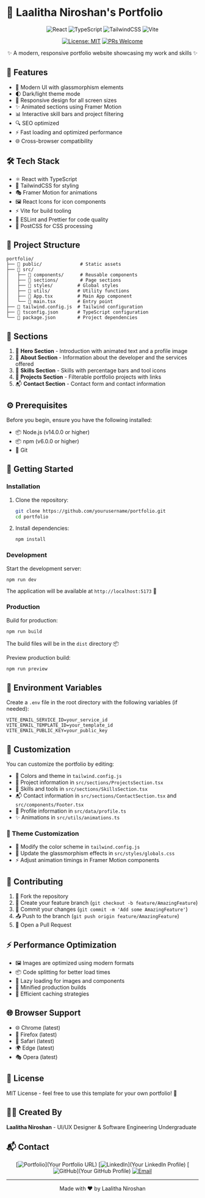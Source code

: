 # 🎨 Laalitha Niroshan's Portfolio

<div align="center">

![React](https://img.shields.io/badge/React-20232A?style=for-the-badge&logo=react&logoColor=61DAFB)
![TypeScript](https://img.shields.io/badge/TypeScript-007ACC?style=for-the-badge&logo=typescript&logoColor=white)
![TailwindCSS](https://img.shields.io/badge/Tailwind_CSS-38B2AC?style=for-the-badge&logo=tailwind-css&logoColor=white)
![Vite](https://img.shields.io/badge/Vite-646CFF?style=for-the-badge&logo=vite&logoColor=white)

[![License: MIT](https://img.shields.io/badge/License-MIT-yellow.svg?style=for-the-badge)](https://opensource.org/licenses/MIT)
[![PRs Welcome](https://img.shields.io/badge/PRs-welcome-brightgreen.svg?style=for-the-badge)](http://makeapullrequest.com)

✨ A modern, responsive portfolio website showcasing my work and skills ✨

</div>

## 🚀 Features

- 🎯 Modern UI with glassmorphism elements
- 🌓 Dark/light theme mode
- 📱 Responsive design for all screen sizes
- ✨ Animated sections using Framer Motion
- 📊 Interactive skill bars and project filtering
- 🔍 SEO optimized
- ⚡ Fast loading and optimized performance
- 🌐 Cross-browser compatibility

## 🛠️ Tech Stack

- ⚛️ React with TypeScript
- 🎨 TailwindCSS for styling
- 🎭 Framer Motion for animations
- 🖼️ React Icons for icon components
- ⚡ Vite for build tooling
- 📝 ESLint and Prettier for code quality
- 🎯 PostCSS for CSS processing

## 📁 Project Structure

```
portfolio/
├── 📂 public/              # Static assets
├── 📂 src/
│   ├── 📂 components/      # Reusable components
│   ├── 📂 sections/        # Page sections
│   ├── 📂 styles/         # Global styles
│   ├── 📂 utils/          # Utility functions
│   ├── 📄 App.tsx         # Main App component
│   └── 📄 main.tsx        # Entry point
├── 📄 tailwind.config.js  # Tailwind configuration
├── 📄 tsconfig.json       # TypeScript configuration
└── 📄 package.json        # Project dependencies
```

## 📑 Sections

1. 🎯 **Hero Section** - Introduction with animated text and a profile image
2. 👤 **About Section** - Information about the developer and the services offered
3. 💪 **Skills Section** - Skills with percentage bars and tool icons
4. 🚀 **Projects Section** - Filterable portfolio projects with links
5. 📬 **Contact Section** - Contact form and contact information

## ⚙️ Prerequisites

Before you begin, ensure you have the following installed:
- 📦 Node.js (v14.0.0 or higher)
- 📦 npm (v6.0.0 or higher)
- 🔧 Git

## 🚀 Getting Started

### Installation

1. Clone the repository:
   ```bash
   git clone https://github.com/yourusername/portfolio.git
   cd portfolio
   ```

2. Install dependencies:
   ```bash
   npm install
   ```

### Development

Start the development server:
```bash
npm run dev
```
The application will be available at `http://localhost:5173` 🎉

### Production

Build for production:
```bash
npm run build
```
The build files will be in the `dist` directory 📦

Preview production build:
```bash
npm run preview
```

## 🔐 Environment Variables

Create a `.env` file in the root directory with the following variables (if needed):
```env
VITE_EMAIL_SERVICE_ID=your_service_id
VITE_EMAIL_TEMPLATE_ID=your_template_id
VITE_EMAIL_PUBLIC_KEY=your_public_key
```

## 🎨 Customization

You can customize the portfolio by editing:

- 🎨 Colors and theme in `tailwind.config.js`
- 📂 Project information in `src/sections/ProjectsSection.tsx`
- 💪 Skills and tools in `src/sections/SkillsSection.tsx`
- 📬 Contact information in `src/sections/ContactSection.tsx` and `src/components/Footer.tsx`
- 👤 Profile information in `src/data/profile.ts`
- ✨ Animations in `src/utils/animations.ts`

### 🎯 Theme Customization
- 🎨 Modify the color scheme in `tailwind.config.js`
- 💫 Update the glassmorphism effects in `src/styles/globals.css`
- ⚡ Adjust animation timings in Framer Motion components

## 🤝 Contributing

1. 🍴 Fork the repository
2. 🌿 Create your feature branch (`git checkout -b feature/AmazingFeature`)
3. 💾 Commit your changes (`git commit -m 'Add some AmazingFeature'`)
4. 📤 Push to the branch (`git push origin feature/AmazingFeature`)
5. 🔄 Open a Pull Request

## ⚡ Performance Optimization

- 🖼️ Images are optimized using modern formats
- 📦 Code splitting for better load times
- 🚀 Lazy loading for images and components
- 📝 Minified production builds
- 💾 Efficient caching strategies

## 🌐 Browser Support

- 🌐 Chrome (latest)
- 🦊 Firefox (latest)
- 🍎 Safari (latest)
- 🌍 Edge (latest)
- 🎭 Opera (latest)

## 📄 License

MIT License - feel free to use this template for your own portfolio! 🎉

## 👩‍💻 Created By

**Laalitha Niroshan** - UI/UX Designer & Software Engineering Undergraduate

## 📬 Contact

<div align="center">

[![Portfolio](https://img.shields.io/badge/Portfolio-000000?style=for-the-badge&logo=About.me&logoColor=white)](Your Portfolio URL)
[![LinkedIn](https://img.shields.io/badge/LinkedIn-0077B5?style=for-the-badge&logo=linkedin&logoColor=white)](Your LinkedIn Profile)
[![GitHub](https://img.shields.io/badge/GitHub-100000?style=for-the-badge&logo=github&logoColor=white)](Your GitHub Profile)
[![Email](https://img.shields.io/badge/Email-D14836?style=for-the-badge&logo=gmail&logoColor=white)](mailto:your.email@example.com)

</div>

---

<div align="center">

Made with ❤️ by Laalitha Niroshan

</div>
